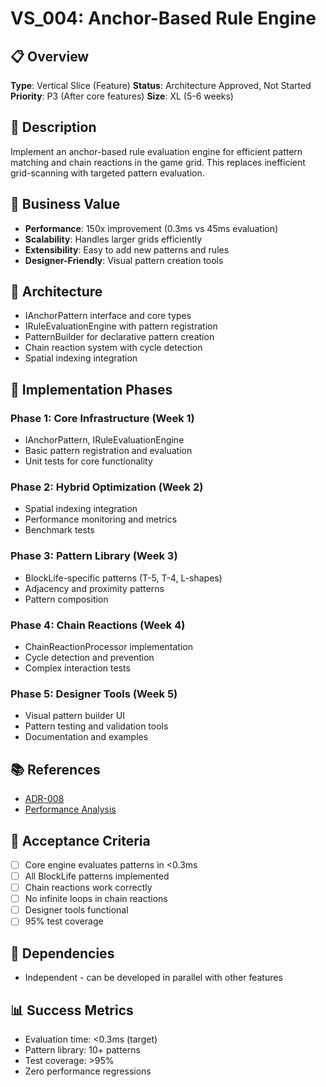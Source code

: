 # VS_004: Anchor-Based Rule Engine

## 📋 Overview
**Type**: Vertical Slice (Feature)
**Status**: Architecture Approved, Not Started
**Priority**: P3 (After core features)
**Size**: XL (5-6 weeks)

## 📝 Description
Implement an anchor-based rule evaluation engine for efficient pattern matching and chain reactions in the game grid. This replaces inefficient grid-scanning with targeted pattern evaluation.

## 🎯 Business Value
- **Performance**: 150x improvement (0.3ms vs 45ms evaluation)
- **Scalability**: Handles larger grids efficiently
- **Extensibility**: Easy to add new patterns and rules
- **Designer-Friendly**: Visual pattern creation tools

## 📐 Architecture
- IAnchorPattern interface and core types
- IRuleEvaluationEngine with pattern registration
- PatternBuilder for declarative pattern creation
- Chain reaction system with cycle detection
- Spatial indexing integration

## 🔄 Implementation Phases

### Phase 1: Core Infrastructure (Week 1)
- IAnchorPattern, IRuleEvaluationEngine
- Basic pattern registration and evaluation
- Unit tests for core functionality

### Phase 2: Hybrid Optimization (Week 2)
- Spatial indexing integration
- Performance monitoring and metrics
- Benchmark tests

### Phase 3: Pattern Library (Week 3)
- BlockLife-specific patterns (T-5, T-4, L-shapes)
- Adjacency and proximity patterns
- Pattern composition

### Phase 4: Chain Reactions (Week 4)
- ChainReactionProcessor implementation
- Cycle detection and prevention
- Complex interaction tests

### Phase 5: Designer Tools (Week 5)
- Visual pattern builder UI
- Pattern testing and validation tools
- Documentation and examples

## 📚 References
- [ADR-008](../../5_Architecture_Decision_Records/ADR_008_Anchor_Based_Rule_Engine_Architecture.md)
- [Performance Analysis](../../4_Post_Mortems/Rule_Engine_Performance_Analysis.md)

## 🎯 Acceptance Criteria
- [ ] Core engine evaluates patterns in <0.3ms
- [ ] All BlockLife patterns implemented
- [ ] Chain reactions work correctly
- [ ] No infinite loops in chain reactions
- [ ] Designer tools functional
- [ ] 95% test coverage

## 🚧 Dependencies
- Independent - can be developed in parallel with other features

## 📊 Success Metrics
- Evaluation time: <0.3ms (target)
- Pattern library: 10+ patterns
- Test coverage: >95%
- Zero performance regressions